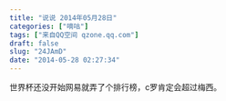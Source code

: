 ```yaml
---
title: "说说 2014年05月28日"
categories: ["嘀咕"]
tags: ["来自QQ空间 qzone.qq.com"]
draft: false
slug: "24JAmD"
date: "2014-05-28 02:27:34"
---
```


世界杯还没开始网易就弄了个排行榜，c罗肯定会超过梅西。
